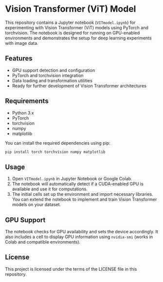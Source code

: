 # Vision Transformer (ViT) Model

This repository contains a Jupyter notebook (`VITmodel.ipynb`) for experimenting with Vision Transformer (ViT) models using PyTorch and torchvision. The notebook is designed for running on GPU-enabled environments and demonstrates the setup for deep learning experiments with image data.

## Features
- GPU support detection and configuration
- PyTorch and torchvision integration
- Data loading and transformation utilities
- Ready for further development of Vision Transformer architectures

## Requirements
- Python 3.x
- PyTorch
- torchvision
- numpy
- matplotlib

You can install the required dependencies using pip:

```bash
pip install torch torchvision numpy matplotlib
```

## Usage
1. Open `VITmodel.ipynb` in Jupyter Notebook or Google Colab.
2. The notebook will automatically detect if a CUDA-enabled GPU is available and use it for computations.
3. The initial cells set up the environment and import necessary libraries. You can extend the notebook to implement and train Vision Transformer models on your dataset.

## GPU Support
The notebook checks for GPU availability and sets the device accordingly. It also includes a cell to display GPU information using `nvidia-smi` (works in Colab and compatible environments).

## License
This project is licensed under the terms of the LICENSE file in this repository. 